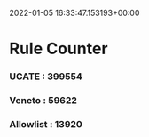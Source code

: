 2022-01-05 16:33:47.153193+00:00
# Rule Counter 
 ### UCATE : 399554

 ### Veneto : 59622

 ### Allowlist : 13920